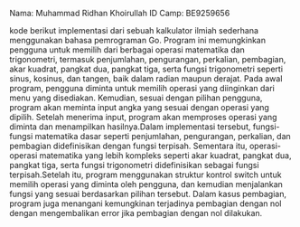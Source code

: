 Nama: Muhammad Ridhan Khoirullah
ID Camp: BE9259656

kode berikut implementasi dari sebuah kalkulator ilmiah sederhana menggunakan bahasa pemrograman Go. Program ini memungkinkan pengguna untuk memilih dari berbagai operasi matematika dan trigonometri, termasuk penjumlahan, pengurangan, perkalian, pembagian, akar kuadrat, pangkat dua, pangkat tiga, serta fungsi trigonometri seperti sinus, kosinus, dan tangen, baik dalam radian maupun derajat.
Pada awal program, pengguna diminta untuk memilih operasi yang diinginkan dari menu yang disediakan. Kemudian, sesuai dengan pilihan pengguna, program akan meminta input angka yang sesuai dengan operasi yang dipilih. Setelah menerima input, program akan memproses operasi yang diminta dan menampilkan hasilnya.Dalam implementasi tersebut, fungsi-fungsi matematika dasar seperti penjumlahan, pengurangan, perkalian, dan pembagian didefinisikan dengan fungsi terpisah. Sementara itu, operasi-operasi matematika yang lebih kompleks seperti akar kuadrat, pangkat dua, pangkat tiga, serta fungsi trigonometri didefinisikan sebagai fungsi terpisah.Setelah itu, program menggunakan struktur kontrol switch untuk memilih operasi yang diminta oleh pengguna, dan kemudian menjalankan fungsi yang sesuai berdasarkan pilihan tersebut. Dalam kasus pembagian, program juga menangani kemungkinan terjadinya pembagian dengan nol dengan mengembalikan error jika pembagian dengan nol dilakukan.